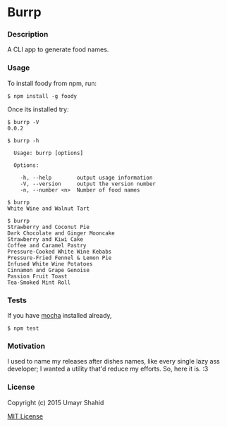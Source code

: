 Burrp
=============

### Description

A CLI app to generate food names.

### Usage

To install foody from npm, run:

```
$ npm install -g foody
```

Once its installed try:
```
$ burrp -V
0.0.2

$ burrp -h

  Usage: burrp [options]

  Options:

    -h, --help        output usage information
    -V, --version     output the version number
    -n, --number <n>  Number of food names

$ burrp
White Wine and Walnut Tart

$ burrp
Strawberry and Coconut Pie
Dark Chocolate and Ginger Mooncake
Strawberry and Kiwi Cake
Coffee and Caramel Pastry
Pressure-Cooked White Wine Kebabs
Pressure-Fried Fennel & Lemon Pie
Infused White Wine Potatoes
Cinnamon and Grape Genoise
Passion Fruit Toast
Tea-Smoked Mint Roll

```
### Tests

If you have [mocha](https://github.com/mochajs/mocha) installed already,
```
$ npm test
```

### Motivation

I used to name my releases after dishes names, like every single lazy ass developer; I wanted a utility that'd reduce my efforts. So, here it is. :3

### License

Copyright (c) 2015 Umayr Shahid

[MIT License](http://en.wikipedia.org/wiki/MIT_License)
